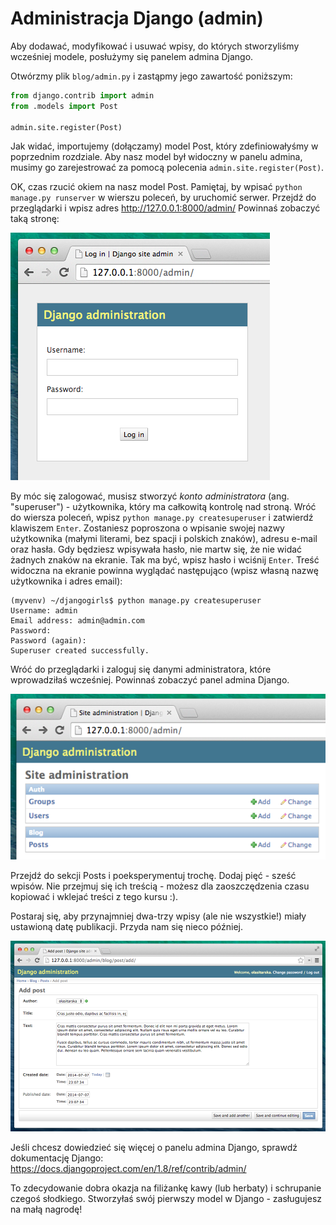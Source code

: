 # Administracja Django (admin)

Aby dodawać, modyfikować i usuwać wpisy, do których stworzyliśmy wcześniej modele, posłużymy się panelem admina Django.

Otwórzmy plik `blog/admin.py` i zastąpmy jego zawartość poniższym:

```python
from django.contrib import admin
from .models import Post

admin.site.register(Post)
```

Jak widać, importujemy (dołączamy) model Post, który zdefiniowałyśmy w poprzednim rozdziale. Aby nasz model był widoczny w panelu admina, musimy go zarejestrować za pomocą polecenia `admin.site.register(Post)`.

OK, czas rzucić okiem na nasz model Post. Pamiętaj, by wpisać `python manage.py runserver` w wierszu poleceń, by uruchomić serwer. Przejdź do przeglądarki i wpisz adres http://127.0.0.1:8000/admin/ Powinnaś zobaczyć taką stronę:

![Strona logowania][1]

 [1]: images/login_page2.png

By móc się zalogować, musisz stworzyć *konto administratora* (ang. "superuser") - użytkownika, który ma całkowitą kontrolę nad stroną. Wróć do wiersza poleceń, wpisz `python manage.py createsuperuser` i zatwierdź klawiszem `Enter`. Zostaniesz poproszona o wpisanie swojej nazwy użytkownika (małymi literami, bez spacji i polskich znaków), adresu e-mail oraz hasła. Gdy będziesz wpisywała hasło, nie martw się, że nie widać żadnych znaków na ekranie. Tak ma być, wpisz hasło i wciśnij `Enter`. Treść widoczna na ekranie powinna wyglądać następująco (wpisz własną nazwę użytkownika i adres email):

    (myvenv) ~/djangogirls$ python manage.py createsuperuser
    Username: admin
    Email address: admin@admin.com
    Password:
    Password (again):
    Superuser created successfully.


Wróć do przeglądarki i zaloguj się danymi administratora, które wprowadziłaś wcześniej. Powinnaś zobaczyć panel admina Django.

![Administracja Django (admin)][2]

 [2]: images/django_admin3.png

Przejdź do sekcji Posts i poeksperymentuj trochę. Dodaj pięć - sześć wpisów. Nie przejmuj się ich treścią - możesz dla zaoszczędzenia czasu kopiować i wklejać treści z tego kursu :).

Postaraj się, aby przynajmniej dwa-trzy wpisy (ale nie wszystkie!) miały ustawioną datę publikacji. Przyda nam się nieco później.

![Administracja Django (admin)][3]

 [3]: images/edit_post3.png

Jeśli chcesz dowiedzieć się więcej o panelu admina Django, sprawdź dokumentację Django: https://docs.djangoproject.com/en/1.8/ref/contrib/admin/

To zdecydowanie dobra okazja na filiżankę kawy (lub herbaty) i schrupanie czegoś słodkiego. Stworzyłaś swój pierwszy model w Django - zasługujesz na małą nagrodę!
